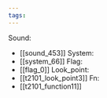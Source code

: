```yaml
---
tags:
---
```

Sound:
- [[sound_453]]
System:
- [[system_66]]
Flag:
- [[flag_0]]
Look_point:
- [[t2101_look_point3]]
Fn:
- [[t2101_function11]]
